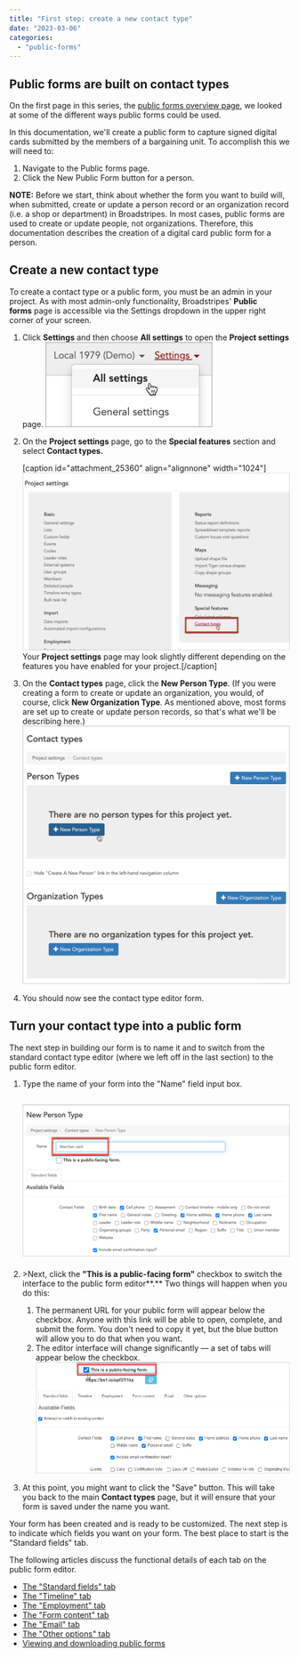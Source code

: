 ```yaml
---
title: "First step: create a new contact type"
date: "2023-03-06"
categories: 
  - "public-forms"
---
```


## Public forms are built on contact types

On the first page in this series, the [public forms overview page](https://help.broadstripes.com/help-articles/admin-tools/public-forms/public-forms-overview/), we looked at some of the different ways public forms could be used.

In this documentation, we'll create a public form to capture signed digital cards submitted by the members of a bargaining unit. To accomplish this we will need to:

1. Navigate to the Public forms page.
2. Click the New Public Form button for a person.

**NOTE:** Before we start, think about whether the form you want to build will, when submitted, create or update a person record or an organization record (i.e. a shop or department) in Broadstripes. In most cases, public forms are used to create or update people, not organizations. Therefore, this documentation describes the creation of a digital card public form for a person.

## Create a new contact type

To create a contact type or a public form, you must be an admin in your project. As with most admin-only functionality, Broadstripes' **Public forms** page is accessible via the Settings dropdown in the upper right corner of your screen.

1. Click **Settings** and then choose **All settings** to open the **Project settings** page. ![Select Settings All Settings](images/SettingsAllSettings-300x153.png)
2. On the **Project settings** page, go to the **Special features** section and select **Contact types.**
    
    \[caption id="attachment\_25360" align="alignnone" width="1024"\]![Under Project Settings Select Contact Types](images/SelectProjectSettingsContactTypes-1024x680.png) Your **Project settings** page may look slightly different depending on the features you have enabled for your project.\[/caption\]
3. On the **Contact types** page, click the **New Person Type**. (If you were creating a form to create or update an organization, you would, of course, click **New Organization Type**. As mentioned above, most forms are set up to create or update person records, so that's what we'll be describing here.) ![Contact Types Add New Person Types](images/ContactTypesAddNewPersonTypes-1024x990.png)
4. You should now see the contact type editor form.

## Turn your contact type into a public form

The next step in building our form is to name it and to switch from the standard contact type editor (where we left off in the last section) to the public form editor.

1. Type the name of your form into the "Name" field input box.
    
    ## ![New Person Type Form Assign a Name](images/NewPersonTypeFormName-1024x582.png)
    
2. \>Next, click the **"This is a public-facing form"** checkbox to switch the interface to the public form editor**.** Two things will happen when you do this:
    1. The permanent URL for your public form will appear below the checkbox. Anyone with this link will be able to open, complete, and submit the form. You don't need to copy it yet, but the blue button will allow you to do that when you want.
    2. The editor interface will change significantly — a set of tabs will appear below the checkbox.![](images/alltabsonStandardfields.png)
3. At this point, you might want to click the "Save" button. This will take you back to the main **Contact types** page, but it will ensure that your form is saved under the name you want.

Your form has been created and is ready to be customized. The next step is to indicate which fields you want on your form. The best place to start is the "Standard fields" tab.

The following articles discuss the functional details of each tab on the public form editor.

- [The "Standard fields" tab](https://help.broadstripes.com/help-articles/admin-tools/public-forms/standard-fields-tab-in-public-form/)
- [The "Timeline" tab](https://help.broadstripes.com/help-articles/admin-tools/public-forms/timeline-tab/)
- [The "Employment" tab](https://help.broadstripes.com/help-articles/admin-tools/public-forms/employment-tab/)
- [The "Form content" tab](https://help.broadstripes.com/help-articles/admin-tools/public-forms/form-content-tab/)
- [The "Email" tab](https://help.broadstripes.com/help-articles/admin-tools/public-forms/email-tab/)
- [The "Other options" tab](https://help.broadstripes.com/help-articles/admin-tools/public-forms/other-options-tab/)
- [Viewing and downloading public forms](https://help.broadstripes.com/help-articles/admin-tools/public-forms/viewing-and-downloading-public-forms/)
